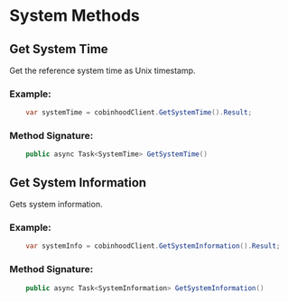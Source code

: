 # System Methods
## Get System Time
Get the reference system time as Unix timestamp.
### Example:
 
```c#
    var systemTime = cobinhoodClient.GetSystemTime().Result;
```
### Method Signature:

```c#
    public async Task<SystemTime> GetSystemTime()
```

## Get System Information
Gets system information.
### Example:
 
```c#
    var systemInfo = cobinhoodClient.GetSystemInformation().Result;
```
### Method Signature:

```c#
    public async Task<SystemInformation> GetSystemInformation()
```